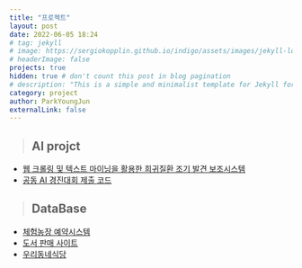 ```yaml
---
title: "프로젝트"
layout: post
date: 2022-06-05 18:24
# tag: jekyll
# image: https://sergiokopplin.github.io/indigo/assets/images/jekyll-logo-light-solid.png
# headerImage: false
projects: true
hidden: true # don't count this post in blog pagination
# description: "This is a simple and minimalist template for Jekyll for those who likes to eat noodles."
category: project
author: ParkYoungJun
externalLink: false
---
```



 > ## AI projct
  - [웹 크롤링 및 텍스트 마이닝을 활용한 희귀질환 조기 발견 보조시스템][1]
  - [공동 AI 경진대회 제출 코드][2]
 > ## DataBase
  - [체험농장 예약시스템][3]
  - [도서 판매 사이트][4]
  - [우리동네식당][5]


[1]:https://park-youngjun.github.io/%EC%95%84%EB%8F%99_%EA%B0%90%EC%A0%95_%EC%82%AC%EC%A0%84_%EA%B5%AC%EC%B6%95_%EB%B0%8F_%EC%95%84%EB%8F%99_%EA%B0%90%EC%A0%95_%EB%B6%84%EC%84%9D/
[2]:https://github.com/J-mini0000/public-AI-contest
[3]:https://github.com/J-mini0000/FarmRSV
[4]:https://github.com/J-mini0000/book-sales-site
[5]:https://github.com/J-mini0000/uridong
[6]:
[7]:
